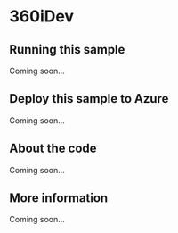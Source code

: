 # 360iDev

## Running this sample
Coming soon...
## Deploy this sample to Azure
Coming soon...
## About the code
Coming soon...
## More information
Coming soon...